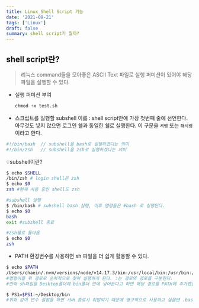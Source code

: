 ```yaml
---
title: Linux_Shell Script 기능
date: '2021-09-21'
tags: ['Linux']
draft: false
summary: shell script가 뭘까?
---
```


## shell script란?

> 리눅스 command들을 모아좋은 ASCII Text 파일로 실행 퍼미션이 있어야 해당 파일을 실행할 수 있다.

- 실행 퍼미션 부여

  ```s
  chmod +x test.sh
  ```

- 스크립트를 실행할 subshell 이름 : shell script안에 가장 첫번째 줄에 선언한다. 아무것도 넣지 않으면 로그인 쉘과 동일한 쉘로 실행한다. 이 구문을 `셔뱅` 또는 `해시뱅`이라고 한다.

```sh
#!/bin/bash  // subshell을 bash로 실행하겠다는 의미
#!/bin/zsh   // subshell을 zsh로 실행하겠다는 의미
```

💡subshell이란?

```sh
$ echo $SHELL
/bin/zsh # login shell은 zsh
$ echo $0
zsh #현재 사용 중인 shell도 zsh

#subshell 실행
$ /bin/bash # subshell bash 실행, 이후 명령들은 #bash 로 실행된다.
$ echo $0
bash
exit #subshell 종료

#zsh쉘로 돌아옴
$ echo $0
zsh
```

- PATH 환경변수를 사용하면 sh 파일을 더 쉽게 활용할 수 있다.

```sh
$ echo $PATH
/Users/chaein/.nvm/versions/node/v14.17.3/bin:/usr/local/bin:/usr/bin:/bin:/usr/sbin:/sbin
#명령어를 위 경로로 순차적으로 찾아 실행하게 된다. :는 경로와 경로를 구분한다.
#만약 sh파일을 Desktop폴더에 bin폴더 안에 넣어둔다고 하면 해당 경로를 PATH에 추가했을때 경로 전체를 입력하지 않고 파일 이름만 입력해도 쉽게 실행시킬 수 있다.

$ PS1=$PS1:~/Desktop/bin
#위와 같이 변수 설정을 하면 서버 종료시 휘발되기 때문에 영구적으로 사용하고 싶을땐 .bashrc나 .zshrc 파일 안에 기록해야한다.
```
